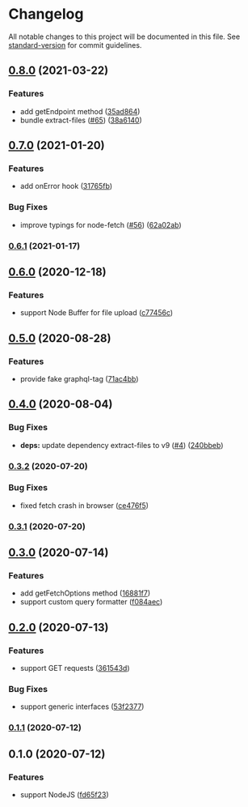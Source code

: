 # Changelog

All notable changes to this project will be documented in this file. See [standard-version](https://github.com/conventional-changelog/standard-version) for commit guidelines.

## [0.8.0](https://github.com/lynxtaa/awesome-graphql-client/compare/v0.7.0...v0.8.0) (2021-03-22)


### Features

* add getEndpoint method ([35ad864](https://github.com/lynxtaa/awesome-graphql-client/commit/35ad8641ec7e6cbd94ef758707350d11afcd187b))
* bundle extract-files ([#65](https://github.com/lynxtaa/awesome-graphql-client/issues/65)) ([38a6140](https://github.com/lynxtaa/awesome-graphql-client/commit/38a6140fd9a6e76c9aa49f3ba059cb676f326f69))

## [0.7.0](https://github.com/lynxtaa/awesome-graphql-client/compare/v0.6.1...v0.7.0) (2021-01-20)


### Features

* add onError hook ([31765fb](https://github.com/lynxtaa/awesome-graphql-client/commit/31765fb5adbc05df8de4f6051b2a22d3359277a8))


### Bug Fixes

* improve typings for node-fetch ([#56](https://github.com/lynxtaa/awesome-graphql-client/issues/56)) ([62a02ab](https://github.com/lynxtaa/awesome-graphql-client/commit/62a02ab703db73dfa0332897af794e368912af82))

### [0.6.1](https://github.com/lynxtaa/awesome-graphql-client/compare/v0.6.0...v0.6.1) (2021-01-17)

## [0.6.0](https://github.com/lynxtaa/awesome-graphql-client/compare/v0.5.0...v0.6.0) (2020-12-18)


### Features

* support Node Buffer for file upload ([c77456c](https://github.com/lynxtaa/awesome-graphql-client/commit/c77456cf929a551639b4c049c4ec798512bb167b))

## [0.5.0](https://github.com/lynxtaa/awesome-graphql-client/compare/v0.4.0...v0.5.0) (2020-08-28)


### Features

* provide fake graphql-tag ([71ac4bb](https://github.com/lynxtaa/awesome-graphql-client/commit/71ac4bb8656833a2b668f82717ae7914386ea05f))

## [0.4.0](https://github.com/lynxtaa/awesome-graphql-client/compare/v0.3.2...v0.4.0) (2020-08-04)


### Bug Fixes

* **deps:** update dependency extract-files to v9 ([#4](https://github.com/lynxtaa/awesome-graphql-client/issues/4)) ([240bbeb](https://github.com/lynxtaa/awesome-graphql-client/commit/240bbebc6efdec712d27ccfbbd6a8e77f57489c9))

### [0.3.2](https://github.com/lynxtaa/awesome-graphql-client/compare/v0.3.1...v0.3.2) (2020-07-20)


### Bug Fixes

* fixed fetch crash in browser ([ce476f5](https://github.com/lynxtaa/awesome-graphql-client/commit/ce476f5f0259bd7221a26508d4bf042a5bb58e69))

### [0.3.1](https://github.com/lynxtaa/awesome-graphql-client/compare/v0.3.0...v0.3.1) (2020-07-20)

## [0.3.0](https://github.com/lynxtaa/awesome-graphql-client/compare/v0.2.0...v0.3.0) (2020-07-14)


### Features

* add getFetchOptions method ([16881f7](https://github.com/lynxtaa/awesome-graphql-client/commit/16881f72c7a1f1f6ab441ac288d67999bb34ed8d))
* support custom query formatter ([f084aec](https://github.com/lynxtaa/awesome-graphql-client/commit/f084aece575a84d8d30539de28a22c4891e9dee9))

## [0.2.0](https://github.com/lynxtaa/awesome-graphql-client/compare/v0.1.1...v0.2.0) (2020-07-13)


### Features

* support GET requests ([361543d](https://github.com/lynxtaa/awesome-graphql-client/commit/361543db85595802fffa0bf96e235d8cc10240f1))


### Bug Fixes

* support generic interfaces ([53f2377](https://github.com/lynxtaa/awesome-graphql-client/commit/53f2377a2ae5e4a8b1ab31b4afba4367175d6307))

### [0.1.1](https://github.com/lynxtaa/awesome-graphql-client/compare/v0.1.0...v0.1.1) (2020-07-12)

## 0.1.0 (2020-07-12)


### Features

* support NodeJS ([fd65f23](https://github.com/lynxtaa/awesome-graphql-client/commit/fd65f23841f7142c29f34e36f04d544b7e57ca38))
